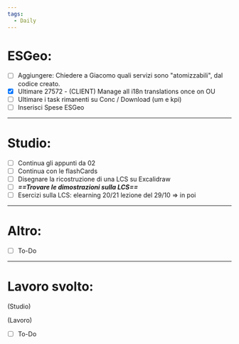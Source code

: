 ```yaml
---
tags:
  - Daily
---
```


# ESGeo:

- [ ] Aggiungere: Chiedere a Giacomo quali servizi sono "atomizzabili", dal codice creato.
- [x] Ultimare 27572 - (CLIENT) Manage all i18n translations once on OU
- [ ] Ultimare i task rimanenti su Conc / Download (um e kpi)
- [ ] Inserisci Spese ESGeo

***

# Studio:

- [ ] Continua gli appunti da 02
- [ ] Continua con le flashCards
- [ ] Disegnare la ricostruzione di una LCS su Excalidraw
- [ ] ***==Trovare le dimostrazioni sulla LCS==***
- [ ] Esercizi sulla LCS: elearning 20/21 lezione del 29/10 => in poi
***

# Altro:

- [ ] To-Do
***
# Lavoro svolto:

(Studio)


(Lavoro)
- [ ] To-Do